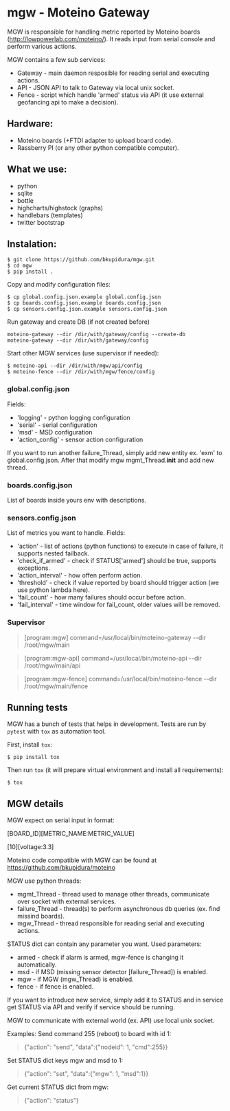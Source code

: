 # mgw - Moteino Gateway
MGW is responsible for handling metric reported by Moteino boards (http://lowpowerlab.com/moteino/).
It reads input from serial console and perform various actions.

MGW contains a few sub services:
* Gateway - main daemon resposible for reading serial and executing actions.
* API - JSON API to talk to Gateway via local unix socket.
* Fence - script which handle 'armed' status via API (it use external geofancing api to make a decision).

## Hardware:
* Moteino boards (+FTDI adapter to upload board code).
* Rassberry PI (or any other python compatible computer).

## What we use:
* python
* sqlite
* bottle
* highcharts/highstock (graphs)
* handlebars (templates)
* twitter bootstrap

## Instalation:

```
$ git clone https://github.com/bkupidura/mgw.git
$ cd mgw
$ pip install .

```

Copy and modify configuration files:

```
$ cp global.config.json.example global.config.json
$ cp boards.config.json.example boards.config.json
$ cp sensors.config.json.example sensors.config.json
```

Run gateway and create DB (if not created before)

```
moteino-gateway --dir /dir/with/gateway/config --create-db
moteino-gateway --dir /dir/with/gateway/config
```

Start other MGW services (use supervisor if needed):

```
$ moteino-api --dir /dir/with/mgw/api/config
$ moteino-fence --dir /dir/with/mgw/fence/config
```

### global.config.json
Fields:
* 'logging' - python logging configuration
* 'serial' - serial configuration
* 'msd' - MSD configuration
* 'action_config' - sensor action configuration

If you want to run another failure_Thread, simply add new entity ex. 'exm' to global.config.json.
After that modify mgw mgmt_Thread.__init__ and add new thread.

### boards.config.json
List of boards inside yours env with descriptions.

### sensors.config.json
List of metrics you want to handle.
Fields:
* 'action' - list of actions (python functions) to execute in case of failure, it supports nested failback.
* 'check_if_armed' - check if STATUS['armed'] should be true, supports exceptions.
* 'action_interval' - how offen perform action.
* 'threshold' - check if value reported by board should trigger action (we use python lambda here).
* 'fail_count' - how many failures should occur before action.
* 'fail_interval' - time window for fail_count, older values will be removed.

### Supervisor
> [program:mgw]
> command=/usr/local/bin/moteino-gateway --dir /root/mgw/main

> [program:mgw-api]
> command=/usr/local/bin/moteino-api --dir /root/mgw/main/api

> [program:mgw-fence]
> command=/usr/local/bin/moteino-fence --dir /root/mgw/main/fence

## Running tests

MGW has a bunch of tests that helps in development. Tests are run by `pytest` with
`tox` as automation tool.

First, install `tox`:

```
$ pip install tox
```

Then run `tox` (it will prepare virtual environment and install all requirements):

```
$ tox
```

## MGW details
MGW expect on serial input in format:

[BOARD_ID][METRIC_NAME:METRIC_VALUE]

[10][voltage:3.3]

Moteino code compatible with MGW can be found at https://github.com/bkupidura/moteino

MGW use python threads:
* mgmt_Thread - thread used to manage other threads, communicate over socket with external services.
* failure_Thread - thread(s) to perform asynchronous db queries (ex. find missind boards).
* mgw_Thread - thread responsible for reading serial and executing actions.

STATUS dict can contain any parameter you want. Used parameters:
* armed - check if alarm is armed, mgw-fence is changing it automatically.
* msd - if MSD (missing sensor detector [failure_Thread]) is enabled.
* mgw - if MGW (mgw_Thread) is enabled.
* fence - if fence is enabled.

If you want to introduce new service, simply add it to STATUS and in service
get STATUS via API and verify if service should be running.

MGW to communicate with external world (ex. API) use local unix socket.

Examples:
Send command 255 (reboot) to board with id 1:
> {"action": "send", "data":{"nodeid": 1, "cmd":255}}

Set STATUS dict keys mgw and msd to 1:
> {"action": "set", "data":{"mgw": 1, "msd":1}}

Get current STATUS dict from mgw:
> {"action": "status"}
